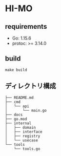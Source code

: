 # HI-MO

## requirements

- Go: 1.15.6
- protoc: >= 3.14.0

## build

```
make build
```

## ディレクトリ構成

```
├── README.md
├── cmd
│   └── api
│       └── main.go
├── docs
├── go.mod
├── internal
│   ├── domain
│   ├── interface
│   ├── registry
│   └── usecase
└── tools
    └── tools.go
```
